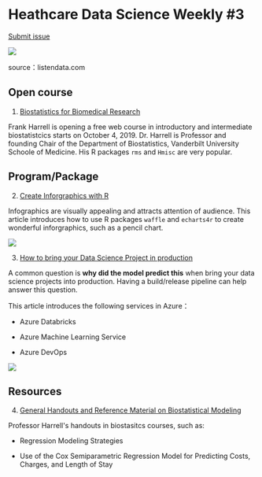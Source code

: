 # Heathcare Data Science Weekly #3

[Submit issue](https://github.com/youcc/weekly-en/issues)


![](https://2.bp.blogspot.com/-mgRWIbsxgos/XQfhuJSlszI/AAAAAAAAHr4/OHTrTvIdAKwCJSclIdpjGamHx20c_iCJQCLcBGAs/s1600/infographic%2Bcharts.png)


source：listendata.com

## Open course
1. [Biostatistics for Biomedical Research](http://hbiostat.org/bbr/)

Frank Harrell is opening a free web course in introductory and intermediate biostatistcics starts on October 4, 2019. Dr. Harrell is Professor and founding Chair of the Department of Biostatistics, Vanderbilt University Schoole of Medicine. His R packages `rms` and `Hmisc` are very popular. 


## Program/Package

2. [Create Inforgraphics with R](https://www.listendata.com/2019/06/create-infographics-with-r.html) 

Infographics are visually appealing and attracts attention of audience. This article introduces how to use R packages `waffle` and `echarts4r` to create wonderful inforgraphics, such as a pencil chart.  

![](https://4.bp.blogspot.com/-xpU8vUoTzyk/XQkV9DufPpI/AAAAAAAAHtA/f1b8dabJY84rnyMTjeMlBOUEWWjwhmfLwCLcBGAs/s1600/pencil%2Bchart.PNG)

3. [How to bring your Data Science Project in production](https://towardsdatascience.com/how-to-bring-your-data-science-project-in-production-b36ae4c02b46)

A common question is **why did the model predict this** when bring your data science projects into production. Having a build/release pipeline can help answer this question. 

This article introduces the following services in Azure：

* Azure Databricks

* Azure Machine Learning Service

* Azure DevOps

![](https://miro.medium.com/max/1954/1*r8ueLppn7dZ9_AnA-6HA5w.png)


## Resources

4. [General Handouts and Reference Material on Biostatistical Modeling](http://biostat.mc.vanderbilt.edu/wiki/Main/BioMod)

Professor Harrell's handouts in biostasitcs courses, such as:

* Regression Modeling Strategies

* Use of the Cox Semiparametric Regression Model for Predicting Costs, Charges, and Length of Stay
